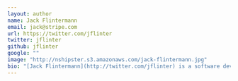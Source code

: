 ```yaml
---
layout: author
name: Jack Flintermann
email: jack@stripe.com
url: https://twitter.com/jflinter
twitter: jflinter
github: jflinter
google: ""
image: "http://nshipster.s3.amazonaws.com/jack-flintermann.jpg"
bio: "[Jack Flintermann](http://twitter.com/jflinter) is a software developer at [Stripe](https://stripe.com/). He lives in New York City."
---
```

